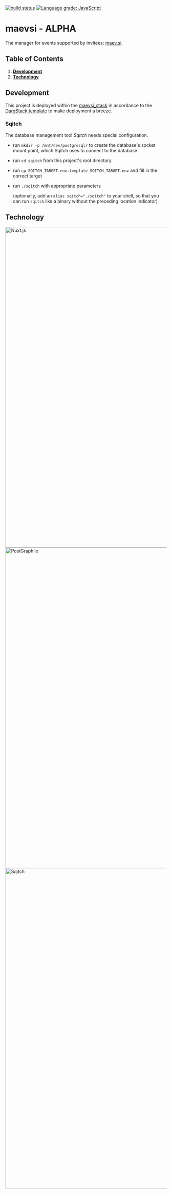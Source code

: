 [![build status](https://github.com/maevsi/maevsi/workflows/CI/badge.svg)](https://github.com/maevsi/maevsi/actions?query=workflow%3ACI "build status")
[![Language grade: JavaScript](https://img.shields.io/lgtm/grade/javascript/g/maevsi/maevsi.svg?logo=lgtm&logoWidth=18)](https://lgtm.com/projects/g/maevsi/maevsi/context:javascript)

# maevsi - **ALPHA**

The manager for events supported by invitees: [maev.si](https://maev.si/).

<!-- ![Welcome](images/welcome.jpg "maevsi") -->

## Table of Contents
1. **[Development](#development)**
1. **[Technology](#technology)**

## Development

This project is deployed within the [maevsi_stack](https://github.com/maevsi/maevsi_stack/) in accordance to the [DargStack template](https://github.com/dargmuesli/dargstack_template/) to make deployment a breeze.


### Sqitch

The database management tool *Sqitch* needs special configuration.

- run `mkdir -p /mnt/dev/postgresql/` to create the database's socket mount point, which Sqitch uses to connect to the database
- run `cd sqitch` from this project's root directory
- run `cp SQITCH_TARGET.env.template SQITCH_TARGET.env` and fill in the correct target
- run `./sqitch` with appropriate parameters

  (optionally, add an `alias sqitch="./sqitch"` to your shell, so that you can run `sqitch` like a binary without the preceding location indicator)


## Technology

<img src="https://nuxtjs.org/logos/nuxtjs-typo.svg" alt="Nuxt.js" width="1000"/>
<img src="https://www.graphile.org/static/postgres_postgraphile_graphql-4b238552d875fe06196ba3bda74c6d2b.png" alt="PostGraphile" width="1000"/>
<img src="https://sqitch.org/img/sqitch-logo.svg" alt="Sqitch" width="1000"/>
